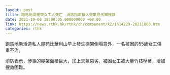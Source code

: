 ```yaml
---
layout: post
title: 跑馬地塌棚架女工人死亡　消防指面積大天氣惡劣難搜救
date: 2021-10-08 18:08:05.000000000 +08:00
link: https://news.rthk.hk/rthk/ch/component/k2/1614229-20211008.htm
categories: rthk
---
```


跑馬地樂活道私人屋苑比華利山早上發生棚架倒塌意外，一名被困的55歲女工傷重不治。

消防表示，涉事的棚架面積巨大，加上天氣惡劣，被困女工被大量竹枝壓著，增加搜救困難。
